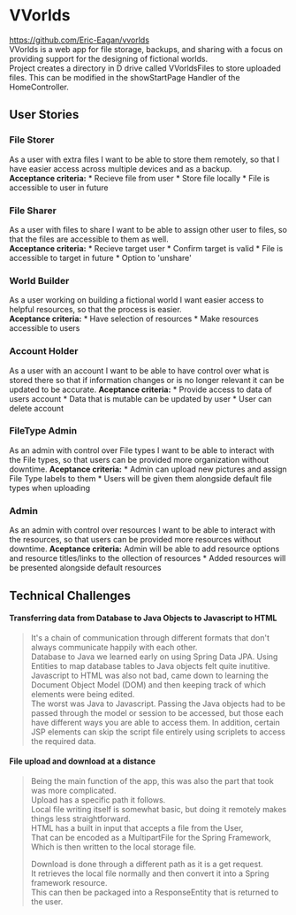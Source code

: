 # VVorlds
https://github.com/Eric-Eagan/vvorlds  
VVorlds is a web app for file storage, backups, and sharing with a focus on providing support for the designing of fictional worlds.  
Project creates a directory in D drive called VVorldsFiles to store uploaded files. This can be modified in the showStartPage Handler of the HomeController.

## User Stories
### File Storer
As a user with extra files I want to be able to store them remotely, so that I have easier access across multiple devices and as a backup.  
**Acceptance criteria:** * Recieve file from user * Store file locally * File is accessible to user in future

### File Sharer
As a user with files to share I want to be able to assign other user to files, so that the files are accessible to them as well.  
**Acceptance criteria:** * Recieve target user * Confirm target is valid * File is accessible to target in future * Option to 'unshare'

### World Builder
As a user working on building a fictional world I want easier access to helpful resources, so that the process is easier.  
**Aceptance criteria:** * Have selection of resources * Make resources accessible to users

### Account Holder
As a user with an account I want to be able to have control over what is stored there so that if information changes or is no longer relevant it can be updated to be accurate.
**Aceptance criteria:** * Provide access to data of users account * Data that is mutable can be updated by user * User can delete account

### FileType Admin 
As an admin with control over File types I want to be able to interact with the File types, so that users can be provided more organization without downtime.
**Aceptance criteria:** * Admin can upload new pictures and assign File Type labels to them * Users will be given them alongside default file types when uploading

### Admin 
As an admin with control over resources I want to be able to interact with the resources, so that users can be provided more resources without downtime.
**Aceptance criteria:** Admin will be able to add resource options and resource titles/links to the ollection of resources * Added resources will be presented alongside default resources

## Technical Challenges
#### Transferring data from Database to Java Objects to Javascript to HTML
 > It's a chain of communication through different formats that don't always communicate happily with each other.  
 > Database to Java we learned early on using Spring Data JPA. Using Entities to map database tables to Java objects felt quite inutitive.  
 > Javascript to HTML was also not bad, came down to learning the Document Object Model (DOM) and then keeping track of which elements were being edited.  
 > The worst was Java to Javascript. Passing the Java objects had to be passed through the model or session to be accessed, but those each have different ways you are able to access them. In addition, certain JSP elements can skip the script file entirely using scriplets to access the required data.  
#### File upload and download at a distance
 > Being the main function of the app, this was also the part that took was more complicated.  
 > Upload has a specific path it follows.  
 > Local file writing itself is somewhat basic, but doing it remotely makes things less straightforward.  
 > HTML has a built in input that accepts a file from the User,  
 > That can be encoded as a MultipartFile for the Spring Framework,  
 > Which is then written to the local storage file.  
 >  
 > Download is done through a different path as it is a get request.  
 > It retrieves the local file normally and then convert it into a Spring framework resource.  
 > This can then be packaged into a ResponseEntity that is returned to the user.
